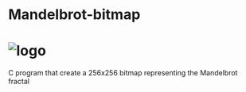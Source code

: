 # Mandelbrot-bitmap
# ![logo](https://raw.githubusercontent.com/Kalhac/Mandelbrot-bitmap/master/image.bmp)

C program that create a 256x256 bitmap representing the Mandelbrot fractal


